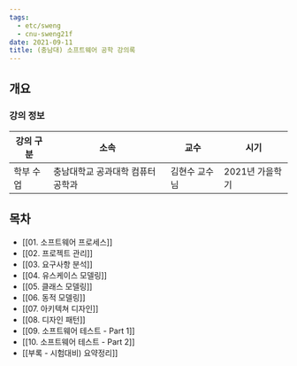 ```yaml
---
tags:
  - etc/sweng
  - cnu-sweng21f
date: 2021-09-11
title: (충남대) 소프트웨어 공학 강의록
---
```

## 개요

### 강의 정보

| 강의 구분 | 소속 | 교수 | 시기 |
| --- | --- | --- | --- |
| 학부 수업 | 충남대학교 공과대학 컴퓨터공학과 | 김현수 교수님 | 2021년 가을학기 |

## 목차

- [[01. 소프트웨어 프로세스]]
- [[02. 프로젝트 관리]]
- [[03. 요구사항 분석]]
- [[04. 유스케이스 모델링]]
- [[05. 클래스 모델링]]
- [[06. 동적 모델링]]
- [[07. 아키텍쳐 디자인]]
- [[08. 디자인 패턴]]
- [[09. 소프트웨어 테스트 - Part 1]]
- [[10. 소프트웨어 테스트 - Part 2]]
- [[부록 - 시험대비) 요약정리]]